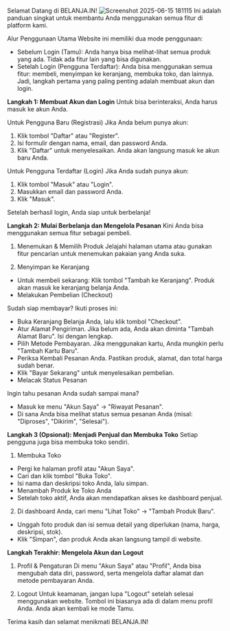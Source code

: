 Selamat Datang di BELANJA.IN!
![Screenshot 2025-06-15 181115](https://github.com/user-attachments/assets/9801ac32-fbd4-4433-8fa3-71cb6b7c7d35)
Ini adalah panduan singkat untuk membantu Anda menggunakan semua fitur di platform kami.

Alur Penggunaan Utama
Website ini memiliki dua mode penggunaan:

- Sebelum Login (Tamu): Anda hanya bisa melihat-lihat semua produk yang ada. Tidak ada fitur lain yang bisa digunakan.
- Setelah Login (Pengguna Terdaftar): Anda bisa menggunakan semua fitur: membeli, menyimpan ke keranjang, membuka toko, dan lainnya.
Jadi, langkah pertama yang paling penting adalah membuat akun dan login.

**Langkah 1: Membuat Akun dan Login**
Untuk bisa berinteraksi, Anda harus masuk ke akun Anda.

Untuk Pengguna Baru (Registrasi)
Jika Anda belum punya akun:
1. Klik tombol "Daftar" atau "Register".
2. Isi formulir dengan nama, email, dan password Anda.
3. Klik "Daftar" untuk menyelesaikan. Anda akan langsung masuk ke akun baru Anda.

Untuk Pengguna Terdaftar (Login)
Jika Anda sudah punya akun:
1. Klik tombol "Masuk" atau "Login".
2. Masukkan email dan password Anda.
3. Klik "Masuk".

Setelah berhasil login, Anda siap untuk berbelanja!

**Langkah 2: Mulai Berbelanja dan Mengelola Pesanan**
Kini Anda bisa menggunakan semua fitur sebagai pembeli.

1. Menemukan & Memilih Produk
Jelajahi halaman utama atau gunakan fitur pencarian untuk menemukan pakaian yang Anda suka.

2. Menyimpan ke Keranjang
- Untuk membeli sekarang: Klik tombol "Tambah ke Keranjang". Produk akan masuk ke keranjang belanja Anda.
- Melakukan Pembelian (Checkout)
  
Sudah siap membayar? Ikuti proses ini:
- Buka Keranjang Belanja Anda, lalu klik tombol "Checkout".
- Atur Alamat Pengiriman. Jika belum ada, Anda akan diminta "Tambah Alamat Baru". Isi dengan lengkap.
- Pilih Metode Pembayaran. Jika menggunakan kartu, Anda mungkin perlu "Tambah Kartu Baru".
- Periksa Kembali Pesanan Anda. Pastikan produk, alamat, dan total harga sudah benar.
- Klik "Bayar Sekarang" untuk menyelesaikan pembelian.
- Melacak Status Pesanan

Ingin tahu pesanan Anda sudah sampai mana?
- Masuk ke menu "Akun Saya" -> "Riwayat Pesanan".
- Di sana Anda bisa melihat status semua pesanan Anda (misal: "Diproses", "Dikirim", "Selesai").

**Langkah 3 (Opsional): Menjadi Penjual dan Membuka Toko**
Setiap pengguna juga bisa membuka toko sendiri.

1. Membuka Toko
- Pergi ke halaman profil atau "Akun Saya".
- Cari dan klik tombol "Buka Toko".
- Isi nama dan deskripsi toko Anda, lalu simpan.
- Menambah Produk ke Toko Anda
- Setelah toko aktif, Anda akan mendapatkan akses ke dashboard penjual.

2. Di dashboard Anda, cari menu "Lihat Toko" -> "Tambah Produk Baru".
- Unggah foto produk dan isi semua detail yang diperlukan (nama, harga, deskripsi, stok).
- Klik "Simpan", dan produk Anda akan langsung tampil di website.
  
**Langkah Terakhir: Mengelola Akun dan Logout**
1. Profil & Pengaturan
Di menu "Akun Saya" atau "Profil", Anda bisa mengubah data diri, password, serta mengelola daftar alamat dan metode pembayaran Anda.

2. Logout
Untuk keamanan, jangan lupa "Logout" setelah selesai menggunakan website. Tombol ini biasanya ada di dalam menu profil Anda. Anda akan kembali ke mode Tamu.

Terima kasih dan selamat menikmati BELANJA.IN!
